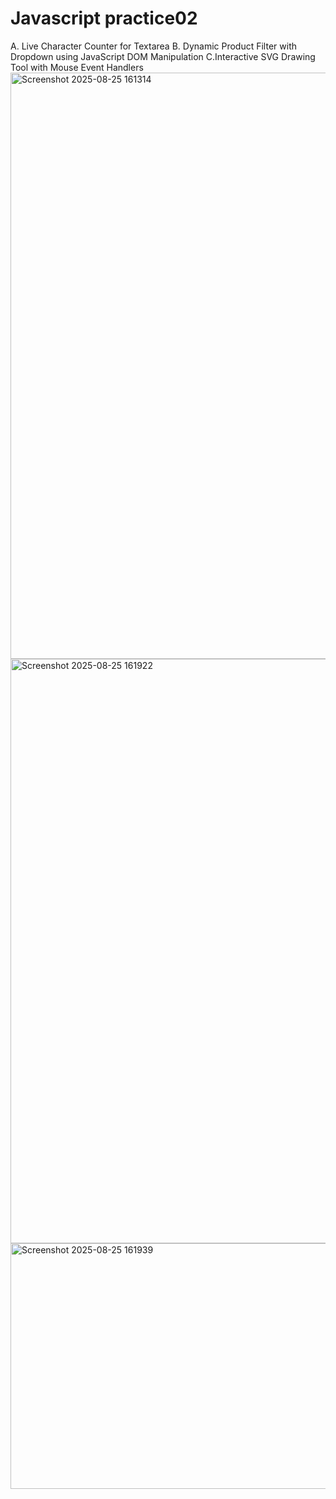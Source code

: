 # Javascript practice02
A.   Live Character Counter for Textarea    B.  Dynamic Product Filter with Dropdown using JavaScript DOM Manipulation     C.Interactive SVG Drawing Tool with Mouse Event Handlers
<img width="1918" height="938" alt="Screenshot 2025-08-25 161314" src="https://github.com/user-attachments/assets/2500ebec-0bbd-4c19-b4e1-34493c7ae456" />
<img width="1919" height="935" alt="Screenshot 2025-08-25 161922" src="https://github.com/user-attachments/assets/db97c50f-4835-446d-95dd-2afa9bba76fa" />
<img width="1919" height="393" alt="Screenshot 2025-08-25 161939" src="https://github.com/user-attachments/assets/b5fd2560-8ef5-487f-a15e-aef65a3e7c29" />
